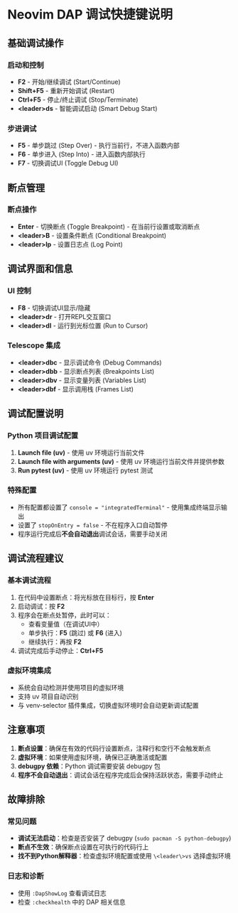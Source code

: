 # Neovim DAP 调试快捷键说明

## 基础调试操作

### 启动和控制

- **F2** - 开始/继续调试 (Start/Continue)
- **Shift+F5** - 重新开始调试 (Restart)
- **Ctrl+F5** - 停止/终止调试 (Stop/Terminate)
- **\<leader\>ds** - 智能调试启动 (Smart Debug Start)

### 步进调试

- **F5** - 单步跳过 (Step Over) - 执行当前行，不进入函数内部
- **F6** - 单步进入 (Step Into) - 进入函数内部执行
- **F7** - 切换调试UI (Toggle Debug UI)

## 断点管理

### 断点操作

- **Enter** - 切换断点 (Toggle Breakpoint) - 在当前行设置或取消断点
- **\<leader\>B** - 设置条件断点 (Conditional Breakpoint)
- **\<leader\>lp** - 设置日志点 (Log Point)

## 调试界面和信息

### UI 控制

- **F8** - 切换调试UI显示/隐藏
- **\<leader\>dr** - 打开REPL交互窗口
- **\<leader\>dl** - 运行到光标位置 (Run to Cursor)

### Telescope 集成

- **\<leader\>dbc** - 显示调试命令 (Debug Commands)
- **\<leader\>dbb** - 显示断点列表 (Breakpoints List)
- **\<leader\>dbv** - 显示变量列表 (Variables List)
- **\<leader\>dbf** - 显示调用栈 (Frames List)

## 调试配置说明

### Python 项目调试配置

1. **Launch file (uv)** - 使用 uv 环境运行当前文件
2. **Launch file with arguments (uv)** - 使用 uv 环境运行当前文件并提供参数
3. **Run pytest (uv)** - 使用 uv 环境运行 pytest 测试

### 特殊配置

- 所有配置都设置了 `console = "integratedTerminal"` - 使用集成终端显示输出
- 设置了 `stopOnEntry = false` - 不在程序入口自动暂停
- 程序运行完成后**不会自动退出**调试会话，需要手动关闭

## 调试流程建议

### 基本调试流程

1. 在代码中设置断点：将光标放在目标行，按 **Enter**
2. 启动调试：按 **F2**
3. 程序会在断点处暂停，此时可以：
   - 查看变量值（在调试UI中）
   - 单步执行：**F5** (跳过) 或 **F6** (进入)
   - 继续执行：再按 **F2**
4. 调试完成后手动停止：**Ctrl+F5**

### 虚拟环境集成

- 系统会自动检测并使用项目的虚拟环境
- 支持 uv 项目自动识别
- 与 venv-selector 插件集成，切换虚拟环境时会自动更新调试配置

## 注意事项

1. **断点设置**：确保在有效的代码行设置断点，注释行和空行不会触发断点
2. **虚拟环境**：如果使用虚拟环境，确保已正确激活或配置
3. **debugpy 依赖**：Python 调试需要安装 debugpy 包
4. **程序不会自动退出**：调试会话在程序完成后会保持活跃状态，需要手动终止

## 故障排除

### 常见问题

- **调试无法启动**：检查是否安装了 debugpy (`sudo pacman -S python-debugpy`)
- **断点不生效**：确保断点设置在可执行的代码行上
- **找不到Python解释器**：检查虚拟环境配置或使用 `\<leader\>vs` 选择虚拟环境

### 日志和诊断

- 使用 `:DapShowLog` 查看调试日志
- 检查 `:checkhealth` 中的 DAP 相关信息

